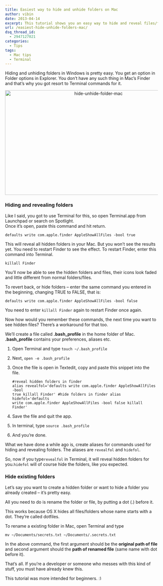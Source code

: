 ```yaml
---
title: Easiest way to hide and unhide folders on Mac
author: vibin
date: 2013-04-14
excerpt: This tutorial shows you an easy way to hide and reveal files/folders on Mac using Bash aliases in Terminal.
url: /easiest-hide-unhide-folders-mac/
dsq_thread_id:
  - 2947127021
categories:
  - Tips
tags:
  - Mac tips
  - Terminal
---
```

Hiding and unhiding folders in Windows is pretty easy. You get an option in Folder options in Explorer. You don&#8217;t have any such thing in Mac&#8217;s Finder and that&#8217;s why you got resort to Terminal commands for it.

<p style="text-align: center;">
  <a href="http://cdn.devilsworkshop.org/files/2013/04/Screen-Shot-2013-04-14-at-1.01.41-PM.gif"><img class="aligncenter wp-image-73291" alt="hide-unhide-folder-mac" src="http://cdn.devilsworkshop.org/files/2013/04/Screen-Shot-2013-04-14-at-1.01.41-PM-600x344.gif" width="600" height="344" /></a>
</p>

### Hiding and revealing folders

Like I said, you got to use Terminal for this, so open Terminal.app from Launchpad or search on Spotlight.  
Once it&#8217;s open, paste this command and hit return.

`defaults write com.apple.finder AppleShowAllFiles -bool true`

This will reveal all hidden folders in your Mac. But you won&#8217;t see the results yet. You need to restart Finder to see the effect. To restart Finder, enter this command into Terminal.

`killall Finder`

You&#8217;ll now be able to see the hidden folders and files, their icons look faded and little different from normal folders/files.

To revert back, or hide folders &#8211; enter the same command you entered in the beginning, changing TRUE to FALSE, that is:

`defaults write com.apple.finder AppleShowAllFiles -bool false`

You need to enter `killall Finder` again to restart Finder once again.

Now how would you remember these commands, the next time you want to see hidden files? There&#8217;s a workaround for that too.

We&#8217;ll create a file called **.bash_profile** in the home folder of Mac. **.bash_profile** contains your preferences, aliases etc.

  1. Open Terminal and type `touch ~/.bash_profile`
  2. Next, `open -e .bash_profile`
  3. Once the file is open in Textedit, copy and paste this snippet into the file. 
    <pre><code class="bash">#reveal hidden folders in finder
alias revealfol='defaults write com.apple.finder AppleShowAllFiles -bool true
killall Finder'
#hide folders in finder
alias hidefol='defaults write com.apple.finder AppleShowAllFiles -bool false
killall Finder'</code></pre>

  4. Save the file and quit the app.
  5. In terminal, type `source .bash_profile`
  6. And you&#8217;re done.

What we have done a while ago is, create aliases for commands used for hiding and revealing folders. The aliases are `revealfol` and `hidefol`.

So, now if you type`revealfol` in Terminal, it will reveal hidden folders for you.`hidefol` will of course hide the folders, like you expected.

### Hide existing folders

Let&#8217;s say you want to create a hidden folder or want to hide a folder you already created &#8211; it&#8217;s pretty easy.

All you need to do is rename the folder or file, by putting a dot (.) before it.

This works because OS X hides all files/folders whose name starts with a dot. They&#8217;re called dotfiles.

To rename a existing folder in Mac, open Terminal and type

<pre><code class="bash">mv ~/Documents/secrets.txt ~/Documents/.secrets.txt</code></pre>

In the above command, the first argument should be the **original path of file** and second argument should the **path of renamed file** (same name with dot before it).

That&#8217;s all. If you&#8217;re a developer or someone who messes with this kind of stuff, you must have already knew this.

This tutorial was more intended for beginners. <img src="http://devilsworkshop.org/wp-includes/images/smilies/simple-smile.png" alt=":)" class="wp-smiley" style="height: 1em; max-height: 1em;" />
